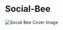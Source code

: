 # Social-Bee

![Social Bee Cover Image](https://tinyurl.com/sdgtaq4 "This Project is created by Piyush Mahapatra & Atanu Paul")

